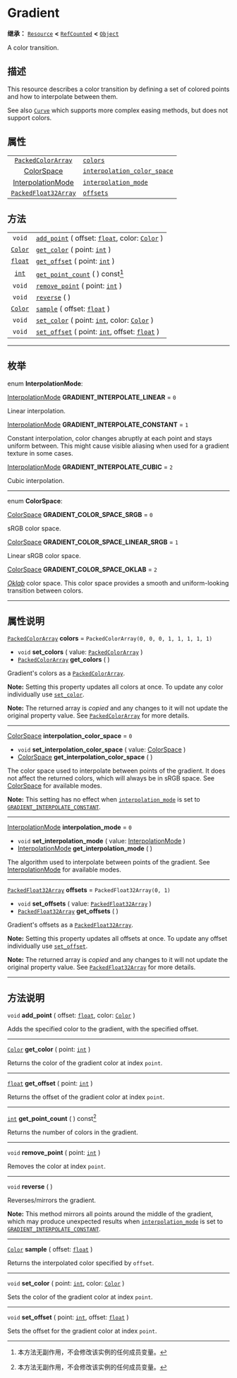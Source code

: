 <!-- ⚠ 请勿编辑本文件 ⚠ -->
<!-- 本文档使用脚本从 WeDot 引擎源码仓库生成。 -->
<!-- 生成脚本：https://github.com/WeDot-Engine/WeDot/tree/4.3/doc/tools/make_md.py； -->
<!-- 原文件：https://github.com/WeDot-Engine/WeDot/tree/4.3/doc/classes/Gradient.xml。 -->

<div id="_class_gradient"></div>

# Gradient

**继承：** [`Resource`](class_resource.md) **<** [`RefCounted`](class_refcounted.md) **<** [`Object`](class_object.md)

A color transition.

## 描述

This resource describes a color transition by defining a set of colored points and how to interpolate between them.

See also [`Curve`](class_curve.md) which supports more complex easing methods, but does not support colors.

## 属性

|||
|:-:|:--|
| [`PackedColorArray`](class_packedcolorarray.md)       | [`colors`](class_gradient.md#class_gradient_property_colors)                                       | ``PackedColorArray(0, 0, 0, 1, 1, 1, 1, 1)`` |
| [ColorSpace](#enum_gradient_colorspace)               | [`interpolation_color_space`](class_gradient.md#class_gradient_property_interpolation_color_space) | ``0``                                        |
| [InterpolationMode](#enum_gradient_interpolationmode) | [`interpolation_mode`](class_gradient.md#class_gradient_property_interpolation_mode)               | ``0``                                        |
| [`PackedFloat32Array`](class_packedfloat32array.md)   | [`offsets`](class_gradient.md#class_gradient_property_offsets)                                     | ``PackedFloat32Array(0, 1)``                 |

## 方法

|||
|:-:|:--|
| `void`                    | [`add_point`](class_gradient.md#class_gradient_method_add_point) ( offset: [`float`](class_float.md), color: [`Color`](class_color.md) ) |
| [`Color`](class_color.md) | [`get_color`](class_gradient.md#class_gradient_method_get_color) ( point: [`int`](class_int.md) )                                        |
| [`float`](class_float.md) | [`get_offset`](class_gradient.md#class_gradient_method_get_offset) ( point: [`int`](class_int.md) )                                      |
| [`int`](class_int.md)     | [`get_point_count`](class_gradient.md#class_gradient_method_get_point_count) ( ) const[^const]                                           |
| `void`                    | [`remove_point`](class_gradient.md#class_gradient_method_remove_point) ( point: [`int`](class_int.md) )                                  |
| `void`                    | [`reverse`](class_gradient.md#class_gradient_method_reverse) ( )                                                                         |
| [`Color`](class_color.md) | [`sample`](class_gradient.md#class_gradient_method_sample) ( offset: [`float`](class_float.md) )                                         |
| `void`                    | [`set_color`](class_gradient.md#class_gradient_method_set_color) ( point: [`int`](class_int.md), color: [`Color`](class_color.md) )      |
| `void`                    | [`set_offset`](class_gradient.md#class_gradient_method_set_offset) ( point: [`int`](class_int.md), offset: [`float`](class_float.md) )   |

<!-- rst-class:: classref-section-separator -->

---

## 枚举

<div id="_class_enum_gradient_interpolationmode"></div>

enum **InterpolationMode**: <div id="enum_gradient_interpolationmode"></div>

<div id="_class_gradient_constant_gradient_interpolate_linear"></div>

[InterpolationMode](#enum_gradient_interpolationmode) **GRADIENT_INTERPOLATE_LINEAR** = ``0``

Linear interpolation.

<div id="_class_gradient_constant_gradient_interpolate_constant"></div>

[InterpolationMode](#enum_gradient_interpolationmode) **GRADIENT_INTERPOLATE_CONSTANT** = ``1``

Constant interpolation, color changes abruptly at each point and stays uniform between. This might cause visible aliasing when used for a gradient texture in some cases.

<div id="_class_gradient_constant_gradient_interpolate_cubic"></div>

[InterpolationMode](#enum_gradient_interpolationmode) **GRADIENT_INTERPOLATE_CUBIC** = ``2``

Cubic interpolation.

<!-- rst-class:: classref-item-separator -->

---

<div id="_class_enum_gradient_colorspace"></div>

enum **ColorSpace**: <div id="enum_gradient_colorspace"></div>

<div id="_class_gradient_constant_gradient_color_space_srgb"></div>

[ColorSpace](#enum_gradient_colorspace) **GRADIENT_COLOR_SPACE_SRGB** = ``0``

sRGB color space.

<div id="_class_gradient_constant_gradient_color_space_linear_srgb"></div>

[ColorSpace](#enum_gradient_colorspace) **GRADIENT_COLOR_SPACE_LINEAR_SRGB** = ``1``

Linear sRGB color space.

<div id="_class_gradient_constant_gradient_color_space_oklab"></div>

[ColorSpace](#enum_gradient_colorspace) **GRADIENT_COLOR_SPACE_OKLAB** = ``2``

[*Oklab*](https://bottosson.github.io/posts/oklab/) color space. This color space provides a smooth and uniform-looking transition between colors.

<!-- rst-class:: classref-section-separator -->

---

## 属性说明

<div id="_class_gradient_property_colors"></div>

[`PackedColorArray`](class_packedcolorarray.md) **colors** = ``PackedColorArray(0, 0, 0, 1, 1, 1, 1, 1)`` <div id="class_gradient_property_colors"></div>

- `void` **set_colors** ( value: [`PackedColorArray`](class_packedcolorarray.md) )
- [`PackedColorArray`](class_packedcolorarray.md) **get_colors** ( )

Gradient's colors as a [`PackedColorArray`](class_packedcolorarray.md).

 **Note:** Setting this property updates all colors at once. To update any color individually use [`set_color`](class_gradient.md#class_gradient_method_set_color).

**Note:** The returned array is *copied* and any changes to it will not update the original property value. See [`PackedColorArray`](class_packedcolorarray.md) for more details.

<!-- rst-class:: classref-item-separator -->

---

<div id="_class_gradient_property_interpolation_color_space"></div>

[ColorSpace](#enum_gradient_colorspace) **interpolation_color_space** = ``0`` <div id="class_gradient_property_interpolation_color_space"></div>

- `void` **set_interpolation_color_space** ( value: [ColorSpace](#enum_gradient_colorspace) )
- [ColorSpace](#enum_gradient_colorspace) **get_interpolation_color_space** ( )

The color space used to interpolate between points of the gradient. It does not affect the returned colors, which will always be in sRGB space. See [ColorSpace](#enum_gradient_colorspace) for available modes.

 **Note:** This setting has no effect when [`interpolation_mode`](class_gradient.md#class_gradient_property_interpolation_mode) is set to [`GRADIENT_INTERPOLATE_CONSTANT`](class_gradient.md#class_gradient_constant_gradient_interpolate_constant).

<!-- rst-class:: classref-item-separator -->

---

<div id="_class_gradient_property_interpolation_mode"></div>

[InterpolationMode](#enum_gradient_interpolationmode) **interpolation_mode** = ``0`` <div id="class_gradient_property_interpolation_mode"></div>

- `void` **set_interpolation_mode** ( value: [InterpolationMode](#enum_gradient_interpolationmode) )
- [InterpolationMode](#enum_gradient_interpolationmode) **get_interpolation_mode** ( )

The algorithm used to interpolate between points of the gradient. See [InterpolationMode](#enum_gradient_interpolationmode) for available modes.

<!-- rst-class:: classref-item-separator -->

---

<div id="_class_gradient_property_offsets"></div>

[`PackedFloat32Array`](class_packedfloat32array.md) **offsets** = ``PackedFloat32Array(0, 1)`` <div id="class_gradient_property_offsets"></div>

- `void` **set_offsets** ( value: [`PackedFloat32Array`](class_packedfloat32array.md) )
- [`PackedFloat32Array`](class_packedfloat32array.md) **get_offsets** ( )

Gradient's offsets as a [`PackedFloat32Array`](class_packedfloat32array.md).

 **Note:** Setting this property updates all offsets at once. To update any offset individually use [`set_offset`](class_gradient.md#class_gradient_method_set_offset).

**Note:** The returned array is *copied* and any changes to it will not update the original property value. See [`PackedFloat32Array`](class_packedfloat32array.md) for more details.

<!-- rst-class:: classref-section-separator -->

---

## 方法说明

<div id="_class_gradient_method_add_point"></div>

`void` **add_point** ( offset: [`float`](class_float.md), color: [`Color`](class_color.md) )<div id="class_gradient_method_add_point"></div>

Adds the specified color to the gradient, with the specified offset.

<!-- rst-class:: classref-item-separator -->

---

<div id="_class_gradient_method_get_color"></div>

[`Color`](class_color.md) **get_color** ( point: [`int`](class_int.md) )<div id="class_gradient_method_get_color"></div>

Returns the color of the gradient color at index `point`.

<!-- rst-class:: classref-item-separator -->

---

<div id="_class_gradient_method_get_offset"></div>

[`float`](class_float.md) **get_offset** ( point: [`int`](class_int.md) )<div id="class_gradient_method_get_offset"></div>

Returns the offset of the gradient color at index `point`.

<!-- rst-class:: classref-item-separator -->

---

<div id="_class_gradient_method_get_point_count"></div>

[`int`](class_int.md) **get_point_count** ( ) const[^const]<div id="class_gradient_method_get_point_count"></div>

Returns the number of colors in the gradient.

<!-- rst-class:: classref-item-separator -->

---

<div id="_class_gradient_method_remove_point"></div>

`void` **remove_point** ( point: [`int`](class_int.md) )<div id="class_gradient_method_remove_point"></div>

Removes the color at index `point`.

<!-- rst-class:: classref-item-separator -->

---

<div id="_class_gradient_method_reverse"></div>

`void` **reverse** ( )<div id="class_gradient_method_reverse"></div>

Reverses/mirrors the gradient.

 **Note:** This method mirrors all points around the middle of the gradient, which may produce unexpected results when [`interpolation_mode`](class_gradient.md#class_gradient_property_interpolation_mode) is set to [`GRADIENT_INTERPOLATE_CONSTANT`](class_gradient.md#class_gradient_constant_gradient_interpolate_constant).

<!-- rst-class:: classref-item-separator -->

---

<div id="_class_gradient_method_sample"></div>

[`Color`](class_color.md) **sample** ( offset: [`float`](class_float.md) )<div id="class_gradient_method_sample"></div>

Returns the interpolated color specified by `offset`.

<!-- rst-class:: classref-item-separator -->

---

<div id="_class_gradient_method_set_color"></div>

`void` **set_color** ( point: [`int`](class_int.md), color: [`Color`](class_color.md) )<div id="class_gradient_method_set_color"></div>

Sets the color of the gradient color at index `point`.

<!-- rst-class:: classref-item-separator -->

---

<div id="_class_gradient_method_set_offset"></div>

`void` **set_offset** ( point: [`int`](class_int.md), offset: [`float`](class_float.md) )<div id="class_gradient_method_set_offset"></div>

Sets the offset for the gradient color at index `point`.

[^virtual]: 本方法通常需要用户覆盖才能生效。
[^const]: 本方法无副作用，不会修改该实例的任何成员变量。
[^vararg]: 本方法除了能接受在此处描述的参数外，还能够继续接受任意数量的参数。
[^constructor]: 本方法用于构造某个类型。
[^static]: 调用本方法无需实例，可直接使用类名进行调用。
[^operator]: 本方法描述的是使用本类型作为左操作数的有效运算符。
[^bitfield]: 这个值是由下列位标志构成位掩码的整数。
[^void]: 无返回值。
